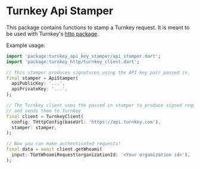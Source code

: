 # Turnkey Api Stamper

This package contains functions to stamp a Turnkey request. It is meant to be used with Turnkey's [http package](/packages/http).

Example usage:

```dart
import 'package:turnkey_api_key_stamper/api_stamper.dart';
import 'package:turnkey_http/turnkey_client.dart';

// This stamper produces signatures using the API key pair passed in.
final stamper = ApiStamper(
  apiPublicKey: '...',
  apiPrivateKey: '...',
);

// The Turnkey client uses the passed in stamper to produce signed requests
// and sends them to Turnkey
final client = TurnkeyClient(
  config: THttpConfig(baseUrl: 'https://api.turnkey.com'),
  stamper: stamper,
);

// Now you can make authenticated requests!
final data = await client.getWhoami(
  input: TGetWhoamiRequest(organizationId: '<Your organization id>'),
);
```
